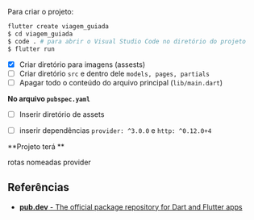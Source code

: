 Para criar o projeto:

```bash
flutter create viagem_guiada
$ cd viagem_guiada
$ code . # para abrir o Visual Studio Code no diretório do projeto
$ flutter run
```

- [x] Criar diretório para imagens (assests)
- [ ] Criar diretório `src` e dentro dele `models, pages, partials`
- [ ] Apagar todo o conteúdo do arquivo principal (`lib/main.dart`)

**No arquivo `pubspec.yaml`**

- [ ] Inserir diretório de assets
- [ ] inserir dependências `provider: ^3.0.0` e  `http: ^0.12.0+4`


**Projeto terá **

rotas nomeadas
provider


## Referências

- [**pub.dev** - The official package repository for Dart and Flutter apps](https://pub.dev/)
